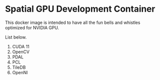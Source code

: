 # Spatial GPU Development Container

This docker image is intended to have all the fun bells and whistles optimized
for NVIDIA GPU.

List below.

1. CUDA 11
2. OpenCV
3. PDAL
4. PCL
5. TileDB
6. OpenNI
 
